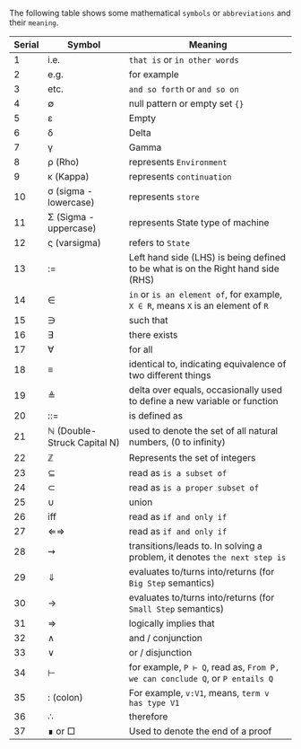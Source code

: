 The following table shows some mathematical `symbols` or `abbreviations` and their `meaning`.

| Serial | Symbol  | Meaning |
| ------------- | ------------- | ------------- |
| 1 | i.e. | `that is` or `in other words` |    
| 2 | e.g. | for example |    
| 3 | etc. | `and so forth` or `and so on` |    
| 4 | ∅ | null pattern or empty set `{}` |    
| 5 | ε | Empty |    
| 6 | δ | Delta |    
| 7 | γ | Gamma |    
| 8 | ρ (Rho) | represents `Environment` |    
| 9 | κ (Kappa)| represents `continuation` |    
| 10 | σ (sigma - lowercase) | represents `store` |    
| 11 | Σ (Sigma - uppercase) |  represents State type of machine |    
| 12 | ς (varsigma) | refers to `State` |    
| 13 | := | Left hand side (LHS) is being defined to be what is on the Right hand side (RHS) |    
| 14 | ∈ | `in` or `is an element of`, for example, `X ∈ R`, means `X` is an element of `R` |    
| 15 | ∋ | such that |    
| 16 | ∃ | there exists |    
| 17 | ∀ | for all |    
| 18 | ≡ | identical to, indicating equivalence of two different things |    
| 19 | ≜ | delta over equals, occasionally used to define a new variable or function |    
| 20 | ::= | is defined as |    
| 21 | ℕ (Double-Struck Capital N) | used to denote the set of all natural numbers, (0 to infinity) |    
| 22 | ℤ | Represents the set of integers |    
| 23 | ⊆ | read as `is a subset of` |    
| 24 | ⊂ | read as `is a proper subset of` |    
| 25 | ∪ | union |    
| 26 | iff | read as `if and only if` |    
| 27 | ⇐⇒ | read as `if and only if` |    
| 28 | ⇝ | transitions/leads to. In solving a problem, it denotes `the next step is` |    
| 29 | ⇓ | evaluates to/turns into/returns (for `Big Step` semantics) |    
| 30 | → | evaluates to/turns into/returns (for `Small Step` semantics) |    
| 31 | ⇒ | logically implies that |    
| 32 | ∧ | and / conjunction |    
| 33 | ∨ | or / disjunction |    
| 34 | ⊢ | for example, `P ⊢ Q`, read as, `From P, we can conclude Q`, or `P entails Q` |    
| 35 | : (colon) | For example, `v:V1`, means, `term v has type V1` |    
| 36 | ∴ | therefore |    
| 37 | ∎ or □| Used to denote the end of a proof |